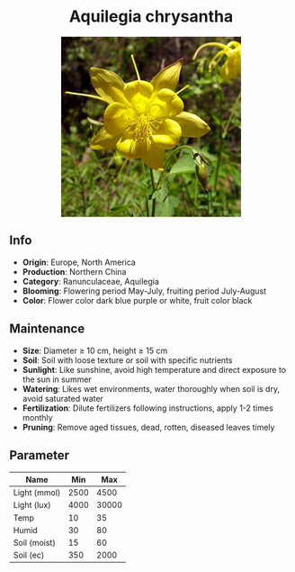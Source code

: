 <h1 align='center'>Aquilegia chrysantha</h1>
<p align="center">
    <img 
        align='center'
        width='320'
        src="../images/aquilegia chrysantha.png" 
        alt='Aquilegia chrysantha' />
</p>

## Info

 - **Origin**: Europe, North America
 - **Production**: Northern China
 - **Category**: Ranunculaceae, Aquilegia
 - **Blooming**: Flowering period May-July, fruiting period July-August
 - **Color**: Flower color dark blue purple or white, fruit color black

## Maintenance

 - **Size**: Diameter ≥ 10 cm, height ≥ 15 cm
 - **Soil**: Soil with loose texture or soil with specific nutrients
 - **Sunlight**: Like sunshine, avoid high temperature and direct exposure to the sun in summer
 - **Watering**: Likes wet environments, water thoroughly when soil is dry, avoid saturated water
 - **Fertilization**: Dilute fertilizers following instructions, apply 1-2 times monthly
 - **Pruning**: Remove aged tissues, dead, rotten, diseased leaves timely

## Parameter

| Name         | Min  | Max   |
|--------------|------|-------|
| Light (mmol) | 2500 | 4500  |
| Light (lux)  | 4000 | 30000 |
| Temp         | 10    | 35    |
| Humid        | 30   | 80    |
| Soil (moist) | 15   | 60    |
| Soil (ec)    | 350  | 2000  |